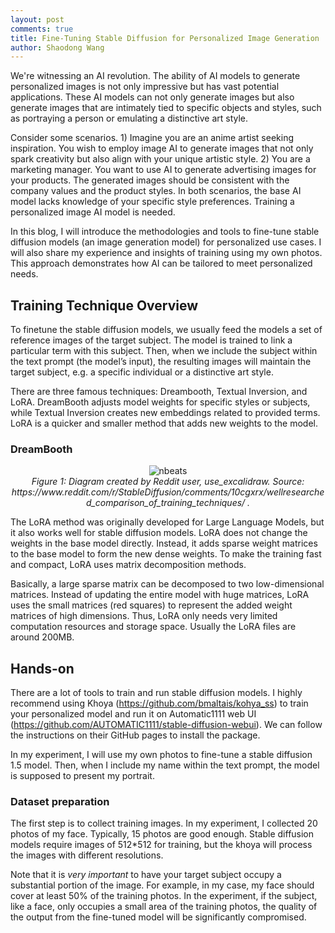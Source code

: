 ```yaml
---
layout: post
comments: true
title: Fine-Tuning Stable Diffusion for Personalized Image Generation
author: Shaodong Wang
---
```



We're witnessing an AI revolution. The ability of AI models to generate personalized images is not only impressive but has vast potential applications. 
These AI models can not only generate images but also generate images that are intimately tied to specific objects and styles, 
such as portraying a person or emulating a distinctive art style.

Consider some scenarios. 1) Imagine you are an anime artist seeking inspiration. 
You wish to employ image AI to generate images that not only spark creativity but also align with your unique artistic style. 
2) You are a marketing manager. You want to use AI to generate advertising images for your products. 
The generated images should be consistent with the company values and the product styles. 
In both scenarios, the base AI model lacks knowledge of your specific style preferences. 
Training a personalized image AI model is needed.

In this blog, I will introduce the methodologies and tools to fine-tune stable diffusion models (an image generation model) for personalized use cases. 
I will also share my experience and insights of training using my own photos. This approach demonstrates how AI can be tailored to meet personalized needs.

## Training Technique Overview
To finetune the stable diffusion models, we usually feed the models a set of reference images of the target subject. 
The model is trained to link a particular term with this subject. Then, when we include the subject within the text prompt (the model’s input), 
the resulting images will maintain the target subject, e.g. a specific individual or a distinctive art style. 

There are three famous techniques: Dreambooth, Textual Inversion, and LoRA. DreamBooth adjusts model weights for specific styles or subjects, 
while Textual Inversion creates new embeddings related to provided terms. LoRA is a quicker and smaller method that adds new weights to the model.

### DreamBooth
<div style="text-align: center">
  <img src="{{ site.url }}{{ site.baseurl }}/assets/images/sd_finetune/diagram_dreambooth.png" 
  alt="nbeats">
  <figcaption><em> Figure 1: Diagram created by Reddit user, use_excalidraw. Source: https://www.reddit.com/r/StableDiffusion/comments/10cgxrx/wellresearched_comparison_of_training_techniques/ . </em></figcaption>
</div>

The LoRA method was originally developed for Large Language Models, but it also works well for stable diffusion models. LoRA does not change the weights in the base model directly. Instead, it adds sparse weight matrices to the base model to form the new dense weights. To make the training fast and compact, LoRA uses matrix decomposition methods. 

Basically, a large sparse matrix can be decomposed to two low-dimensional matrices. Instead of updating the entire model with huge matrices, LoRA uses the small matrices (red squares) to represent the added weight matrices of high dimensions. Thus, LoRA only needs very limited computation resources and storage space. Usually the LoRA files are around 200MB. 

## Hands-on
There are a lot of tools to train and run stable diffusion models. I highly recommend using Khoya (https://github.com/bmaltais/kohya_ss) 
to train your personalized model and run it on Automatic1111 web UI (https://github.com/AUTOMATIC1111/stable-diffusion-webui). 
We can follow the instructions on their GitHub pages to install the package. 

In my experiment, I will use my own photos to fine-tune a stable diffusion 1.5 model. 
Then, when I include my name within the text prompt, the model is supposed to present my portrait. 

### Dataset preparation
The first step is to collect training images. In my experiment, I collected 20 photos of my face. 
Typically, 15 photos are good enough. Stable diffusion models require images of 512*512 for training, but the khoya will process the images with different resolutions. 

Note that it is *very important* to have your target subject occupy a substantial portion of the image. 
For example, in my case, my face should cover at least 50% of the training photos. 
In the experiment, if the subject, like a face, only occupies a small area of the training photos, 
the quality of the output from the fine-tuned model will be significantly compromised.






















